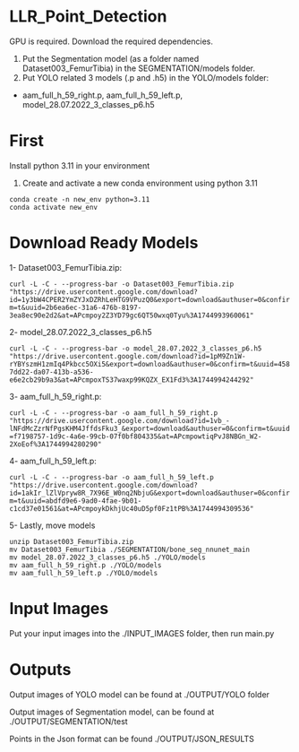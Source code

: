 # LLR_Point_Detection

GPU is required.
Download the required dependencies.

1. Put the Segmentation model (as a folder named Dataset003_FemurTibia) in the SEGMENTATION/models folder.
2. Put YOLO related 3 models (.p and .h5) in the YOLO/models folder:
- aam_full_h_59_right.p, aam_full_h_59_left.p, model_28.07.2022_3_classes_p6.h5

# First

Install python 3.11 in your environment
1. Create and activate a new conda environment using python 3.11
```
conda create -n new_env python=3.11
conda activate new_env
```

# Download Ready Models
1- Dataset003_FemurTibia.zip:

```curl -L -C - --progress-bar -o Dataset003_FemurTibia.zip "https://drive.usercontent.google.com/download?id=1y3bW4CPER2YmZYJxDZRhLeHTG9VPuzQ0&export=download&authuser=0&confirm=t&uuid=2b6ea6ec-31a6-476b-8197-3ea8ec90e2d2&at=APcmpoy2Z3YD79gc6QT50wxq0Tyu%3A1744993960061"```

2- model_28.07.2022_3_classes_p6.h5

```curl -L -C - --progress-bar -o model_28.07.2022_3_classes_p6.h5 "https://drive.usercontent.google.com/download?id=1pM9Zn1W-rYBYszmH1zmIq4Pkbcc5OXi5&export=download&authuser=0&confirm=t&uuid=4587dd22-da07-413b-a536-e6e2cb29b9a3&at=APcmpoxTS37waxp99KQZX_EX1Fd3%3A1744994244292"```

3- aam_full_h_59_right.p:

```curl -L -C - --progress-bar -o aam_full_h_59_right.p "https://drive.usercontent.google.com/download?id=1vb_-lNFdMcZzrNfPgsKHM4JffdsFku3_&export=download&authuser=0&confirm=t&uuid=f7198757-1d9c-4a6e-99cb-07f0bf804335&at=APcmpowtiqPvJ8NBGn_W2-2XoEof%3A1744994280290"```

4- aam_full_h_59_left.p:

```curl -L -C - --progress-bar -o aam_full_h_59_left.p "https://drive.usercontent.google.com/download?id=1akIr_lZlVpryw8R_7X96E_W0nq2NbjuG&export=download&authuser=0&confirm=t&uuid=abdfd9e6-9ad0-4fae-9b01-c1cd37e01561&at=APcmpoykDkhjUc40uD5pf0Fz1tPB%3A1744994309536"```

5-	Lastly, move models

```
unzip Dataset003_FemurTibia.zip
mv Dataset003_FemurTibia ./SEGMENTATION/bone_seg_nnunet_main
mv model_28.07.2022_3_classes_p6.h5 ./YOLO/models
mv aam_full_h_59_right.p ./YOLO/models
mv aam_full_h_59_left.p ./YOLO/models
```

# Input Images
Put your input images into the ./INPUT_IMAGES folder, then run main.py

# Outputs
Output images of YOLO model can be found at ./OUTPUT/YOLO folder

Output images of Segmentation model, can be found at ./OUTPUT/SEGMENTATION/test

Points in the Json format can be found ./OUTPUT/JSON_RESULTS
